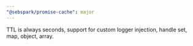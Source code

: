 ```yaml
---
"@sebspark/promise-cache": major
---
```


TTL is always seconds, support for custom logger injection, handle set, map, object, array.
